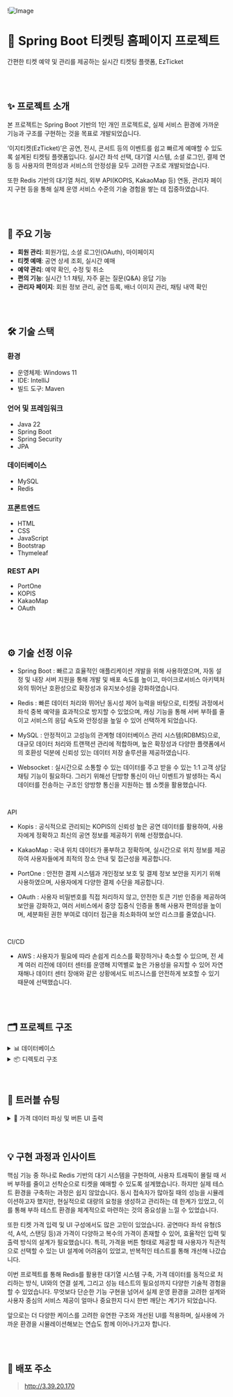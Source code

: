 !![Image](https://github.com/user-attachments/assets/1a793bb5-fd25-4828-9a1f-58605a3f79c9)

# 🎫 **Spring Boot 티켓팅 홈페이지 프로젝트**

간편한 티켓 예약 및 관리를 제공하는 실시간 티켓팅 플랫폼, EzTicket


<br>
<br>

## ✨ 프로젝트 소개

본 프로젝트는 Spring Boot 기반의 1인 개인 프로젝트로,
실제 서비스 환경에 가까운 기능과 구조를 구현하는 것을 목표로 개발되었습니다.

‘이지티켓(EzTicket)’은 공연, 전시, 콘서트 등의 이벤트를 쉽고 빠르게 예매할 수 있도록 설계된 티켓팅 플랫폼입니다.
실시간 좌석 선택, 대기열 시스템, 소셜 로그인, 결제 연동 등
사용자의 편의성과 서비스의 안정성을 모두 고려한 구조로 개발되었습니다.

또한 Redis 기반의 대기열 처리, 외부 API(KOPIS, KakaoMap 등) 연동,
관리자 페이지 구현 등을 통해 실제 운영 서비스 수준의 기술 경험을 쌓는 데 집중하였습니다.



<br>
<br>

## 🚀 주요 기능

- **회원 관리**: 회원가입, 소셜 로그인(OAuth), 마이페이지
- **티켓 예매**: 공연 상세 조회, 실시간 예매
- **예약 관리**: 예약 확인, 수정 및 취소
- **편의 기능**: 실시간 1:1 채팅, 자주 묻는 질문(Q&A) 응답 기능
- **관리자 페이지**: 회원 정보 관리, 공연 등록, 배너 이미지 관리, 채팅 내역 확인

<br>
<br>

## 🛠 기술 스택

### 환경
- 운영체제: Windows 11
- IDE: IntelliJ
- 빌드 도구: Maven

### 언어 및 프레임워크
- Java 22
- Spring Boot
- Spring Security
- JPA

### 데이터베이스
- MySQL
- Redis

### 프론트엔드
- HTML
- CSS
- JavaScript
- Bootstrap
- Thymeleaf

### REST API
- PortOne
- KOPIS
- KakaoMap
- OAuth

<br>
<br>

## ⚙️ 기술 선정 이유
- Spring Boot : 빠르고 효율적인 애플리케이션 개발을 위해 사용하였으며, 자동 설정 및 내장 서버 지원을 통해 개발 및 배포 속도를 높이고, 마이크로서비스 아키텍처와의 뛰어난 호환성으로 확장성과 유지보수성을 강화하였습니다.

- Redis : 빠른 데이터 처리와 뛰어난 동시성 제어 능력을 바탕으로, 티켓팅 과정에서 좌석 중복 예약을 효과적으로 방지할 수 있었으며, 캐싱 기능을 통해 서버 부하를 줄이고 서비스의 응답 속도와 안정성을 높일 수 있어 선택하게 되었습니다. 

- MySQL : 안정적이고 고성능의 관계형 데이터베이스 관리 시스템(RDBMS)으로, 대규모 데이터 처리와 트랜잭션 관리에 적합하며, 높은 확장성과 다양한 플랫폼에서의 호환성 덕분에 신뢰성 있는 데이터 저장 솔루션을 제공하였습니다.

- Websocket : 실시간으로 소통할 수 있는 데이터를 주고 받을 수 있는 1:1 고객 상담 채팅 기능이 필요하다. 그러기 위해선 단방향 통신이 아닌 이벤트가 발생하는 즉시 데이터를 전송하는 구조인 양방향 통신을 지원하는 웹 소켓을 활용했습니다.
<br>

API
- Kopis : 공식적으로 관리되는 KOPIS의 신뢰성 높은 공연 데이터를 활용하여, 사용자에게 정확하고 최신의 공연 정보를 제공하기 위해 선정했습니다.

- KakaoMap : 국내 위치 데이터가 풍부하고 정확하며, 실시간으로 위치 정보를 제공하여 사용자들에게 최적의 장소 안내 및 접근성을 제공합니다.

- PortOne : 안전한 결제 시스템과 개인정보 보호 및 결제 정보 보안을 지키기 위해 사용하였으며, 사용자에게 다양한 결제 수단을 제공합니다.

- OAuth : 사용자 비밀번호를 직접 처리하지 않고, 안전한 토큰 기반 인증을 제공하여 보안을 강화하고, 여러 서비스에서 중앙 집중식 인증을 통해 사용자 편의성을 높이며, 세분화된 권한 부여로 데이터 접근을 최소화하여 보안 리스크를 줄였습니다.
<br>

CI/CD
- AWS : 사용자가 필요에 따라 손쉽게 리소스를 확장하거나 축소할 수 있으며, 전 세계 여러 리전에 데이터 센터를 운영해 지역별로 높은 가용성을 유지할 수 있어 자연 재해나 데이터 센터 장애와 같은 상황에서도 비즈니스를 안전하게 보호할 수 있기 때문에 선택했습니다.

<br>
<br>

## 🗂 프로젝트 구조

<details><summary>📊 데이터베이스
</summary>

![Image](https://github.com/user-attachments/assets/f526250d-9119-4d98-af80-27c73f41b403)
## 


</details>


<details><summary>📦 디렉토리 구조
</summary>

    
```
📂TicketProject
└── 📂Ticket
    ├── 📂src
    │   ├── 📂main
    │   │   ├── 📂java
    │   │   │   └── 📂com.ticket
    │   │   │       ├── TicketApplication.java
    │   │   │       ├── 📂config
    │   │   │       │   ├── AuditConfig.java
    │   │   │       │   ├── AuditorAwareImpl.java
    │   │   │       │   ├── CorsConfig.java
    │   │   │       │   ├── CustomAuthenticationEntryPoint.java
    │   │   │       │   ├── CustomOAuth2UserService.java
    │   │   │       │   ├── MailConfig.java
    │   │   │       │   ├── OAuthAttributes.java
    │   │   │       │   ├── RedisConfig.java
    │   │   │       │   ├── SecurityConfig.java
    │   │   │       │   ├── SecurityUtil.java
    │   │   │       │   ├── WebClientConfig.java
    │   │   │       │   ├── WebMvcConfig.java
    │   │   │       │   └── WebSocketConfig.java
    │   │   │       ├── 📂constant
    │   │   │       │   ├── Genre.java
    │   │   │       │   └── Role.java
    │   │   │       ├── 📂controller
    │   │   │       │   ├── AdminController.java
    │   │   │       │   ├── ChatbotController.java
    │   │   │       │   ├── ChatController.java
    │   │   │       │   ├── ItemController.java
    │   │   │       │   ├── KopisController.java
    │   │   │       │   ├── MainController.java
    │   │   │       │   ├── MemberController.java
    │   │   │       │   ├── PaymentController.java
    │   │   │       │   └── TicketingController.java
    │   │   │       ├── 📂dto
    │   │   │       │   ├── BannerImgDto.java
    │   │   │       │   ├── BannerFormDto.java
    │   │   │       │   ├── ChatNotification.java
    │   │   │       │   ├── ChatRoomDto.java
    │   │   │       │   ├── ItemCrawlDto.java
    │   │   │       │   ├── ItemCrawlSearchDto.java
    │   │   │       │   ├── ItemFormDto.java
    │   │   │       │   ├── ItemImgDto.java
    │   │   │       │   ├── ItemSearchDto.java
    │   │   │       │   ├── KopisDto.java
    │   │   │       │   ├── KopisDtoWrapper.java
    │   │   │       │   ├── MemberDto.java
    │   │   │       │   ├── MemberFormDto.java
    │   │   │       │   ├── MemberSearchDto.java
    │   │   │       │   ├── MemberUpdateFormDto.java
    │   │   │       │   ├── PaymentDto.java
    │   │   │       │   └── SessionUser.java
    │   │   │       ├── 📂entity
    │   │   │       │   ├── BannerImg.java
    │   │   │       │   ├── Banners.java
    │   │   │       │   ├── BaseEntity.java
    │   │   │       │   ├── BaseTimeEntity.java
    │   │   │       │   ├── ChatMessage.java
    │   │   │       │   ├── ChatRoom.java
    │   │   │       │   ├── Item.java
    │   │   │       │   ├── ItemCrawl.java
    │   │   │       │   ├── ItemImg.java
    │   │   │       │   ├── Member.java
    │   │   │       │   └── Payment.java
    │   │   │       ├── 📂exception
    │   │   │       │   └── OutOfStockException.java
    │   │   │       ├── 📂repository
    │   │   │       │   ├── BannerImgRepository.java
    │   │   │       │   ├── BannersRepository.java
    │   │   │       │   ├── ChatMessageRepository.java
    │   │   │       │   ├── ChatRoomRepository.java
    │   │   │       │   ├── ItemCrawlRepository.java
    │   │   │       │   ├── ItemCrawlRepositoryCustom.java
    │   │   │       │   ├── ItemCrawlRepositoryImpl.java
    │   │   │       │   ├── ItemImgRepository.java
    │   │   │       │   ├── ItemRepository.java
    │   │   │       │   ├── ItemRepositoryCustom.java
    │   │   │       │   ├── ItemRepositoryImpl.java
    │   │   │       │   ├── MemberRepository.java
    │   │   │       │   ├── MemberRepositoryCustom.java
    │   │   │       │   ├── MemberRepositoryImpl.java
    │   │   │       │   └── PaymentRepository.java
    │   │   │       └── 📂service
    │   │   │           ├── BannerService.java
    │   │   │           ├── ChatbotService.java
    │   │   │           ├── ChatService.java
    │   │   │           ├── FileService.java
    │   │   │           ├── ItemImgService.java
    │   │   │           ├── ItemService.java
    │   │   │           ├── KopisService.java
    │   │   │           ├── MailService.java
    │   │   │           ├── MemberService.java
    │   │   │           ├── PaymentService.java
    │   │   │           └── TicketingService.java
    │   │   └── 📂resources
    │   │       ├── 📂static
    │   │       │   ├── 📂css
    │   │       │   │   └── layout.css
    │   │       │   ├── 📂img
    │   │       │   │   ├── bannersample.jpg
    │   │       │   │   ├── correction_btn.png
    │   │       │   │   ├── delete_btn.png
    │   │       │   │   └── ezticket.png
    │   │       │   ├── google-logo.png
    │   │       │   ├── kakao-logo.png
    │   │       │   └── naver-logo.png
    │   │       ├── 📂templates
    │   │       │   ├── 📂banner
    │   │       │   │   ├── bannerForm.html
    │   │       │   │   └── bannerList.html
    │   │       │   ├── 📂chat
    │   │       │   │   ├── chatbot.html
    │   │       │   │   ├── chating.html
    │   │       │   │   └── chatlist.html
    │   │       │   ├── 📂fragments
    │   │       │   │   ├── footer.html
    │   │       │   │   └── header.html
    │   │       │   ├── 📂item
    │   │       │   │   ├── crawlDetail.html
    │   │       │   │   ├── itemDetail.html
    │   │       │   │   ├── itemForm.html
    │   │       │   │   └── itemList.html
    │   │       │   ├── 📂layouts
    │   │       │   │   └── layout.html
    │   │       │   ├── 📂members
    │   │       │   │   ├── find-email.html
    │   │       │   │   ├── find-password.html
    │   │       │   │   ├── memberForm.html
    │   │       │   │   ├── memberList.html
    │   │       │   │   ├── memberLoginForm.html
    │   │       │   │   ├── memberMyPage.html
    │   │       │   │   └── reset-password.html
    │   │       │   ├── 📂payment
    │   │       │   │   ├── failure.html
    │   │       │   │   ├── orderList.html
    │   │       │   │   └── success.html
    │   │       │   └── main.html
    │   │       ├── application.properties
    │   │       └── application-oauth.properties
    └── pom.xml
```
</details>

<br>
<br>

## 🐞 트러블 슈팅

<details><summary>🎯 가격 데이터 파싱 및 버튼 UI 출력</summary> <br>

##


## 📌 문제 설명
공연 등록 시 "VIP석 110,000원, R석 90,000원"과 같은 문자열 형태의 가격 데이터를 사용자가 직관적으로 선택할 수 있도록 버튼 형태로 출력해야 했습니다.
하지만 이 문자열을 프론트에서 바로 활용하기에는 가공이 어려웠고, 좌석 유형과 가격 정보를 구조화된 형태로 분리할 필요가 있었습니다.

<br>

## 🔍 문제 발생 경과
처음에는 단순히 문자열을 출력하거나 split()으로 처리하려 했지만,

1. 좌석 타입과 가격을 명확히 구분하기 어려움

2. 문자열 파싱 오류 발생 시 프론트 출력 실패

3. 좌석 유형이 추가될 경우 확장성이 떨어지는 문제 발생

이로 인해 파싱 로직은 백엔드에서 처리하고,
프론트에는 가공된 데이터를 전달하는 방식으로 구조를 전환하게 되었습니다.

<br>


## 🔧 해결 방안 및 코드 설명
🔹 Java – 가격 문자열 파싱 함수 작성
문자열을 서버에서 파싱하여 좌석 타입과 가격을 Map<String, String> 형태로 반환

```
public List<Map<String, String>> parsePriceData(String rawPriceData) {
    List<Map<String, String>> priceList = new ArrayList<>();
    if (rawPriceData == null || rawPriceData.isBlank()) {
        return priceList;
    }
    String[] priceEntries = rawPriceData.split(", ");

    for (String entry : priceEntries) {
        String[] parts = entry.split(" ");
        if (parts.length == 2) {
            Map<String, String> priceMap = new HashMap<>();
            priceMap.put("seatType", parts[0]);
            priceMap.put("price", parts[1]);
            priceList.add(priceMap);
        }
    }
    return priceList;
}
```
🔹 Thymeleaf – 버튼 UI 렌더링
```
<div class="price-button-container">
    <div th:each="entry : ${priceOptions}">
        <button class="price-button"
                th:text="${entry['seatType']} + ' ' + ${entry['price']}"
                th:data-price="${entry['price']}"
                onclick="selectPrice(this)">
        </button>
    </div>
</div>
<p><strong>선택한 가격: </strong><span id="selectedPrice">없음</span></p>
```
🔹 JavaScript – 선택된 가격 표시
```
function selectPrice(button) {
    document.querySelectorAll('.price-button').forEach(btn => btn.classList.remove('selected'));

    button.classList.add('selected');

    let priceText = button.getAttribute("data-price").replace(/,/g, "").replace("원", "");
    let price = parseInt(priceText, 10);

    document.getElementById('selectedPrice').innerText = price.toLocaleString() + '원';
}
```
<br>

## ✅ 결론
- 복잡하게 구성된 가격 문자열을 구조화된 데이터로 변환함으로써, 프론트엔드에서의 UI 구현이 훨씬 단순해졌습니다.

- 좌석 유형 추가나 가격 구조 변경에도 유연하게 대응할 수 있어 확장성과 유지보수성이 높아졌습니다.

- 단순한 파싱 문제가 아니라, 백엔드-프론트 간 데이터 전달 설계의 중요성을 경험할 수 있었던 문제였습니다.


##
</details>


<br>
<br>

## 💡 구현 과정과 인사이트
핵심 기능 중 하나로 Redis 기반의 대기 시스템을 구현하여, 사용자 트래픽이 몰릴 때 서버 부하를 줄이고 선착순으로 티켓을 예매할 수 있도록 설계했습니다. 하지만 실제 테스트 환경을 구축하는 과정은 쉽지 않았습니다.
동시 접속자가 많아질 때의 성능을 시뮬레이션하고자 했지만, 현실적으로 대량의 요청을 생성하고 관리하는 데 한계가 있었고, 이를 통해 부하 테스트 환경을 체계적으로 마련하는 것의 중요성을 느낄 수 있었습니다.

또한 티켓 가격 입력 및 UI 구성에서도 많은 고민이 있었습니다. 공연마다 좌석 유형(S석, A석, 스탠딩 등)과 가격이 다양하고 복수의 가격이 존재할 수 있어, 효율적인 입력 및 출력 방식의 설계가 필요했습니다. 특히, 가격을 버튼 형태로 제공할 때 사용자가 직관적으로 선택할 수 있는 UI 설계에 어려움이 있었고, 반복적인 테스트를 통해 개선해 나갔습니다.

이번 프로젝트를 통해 Redis를 활용한 대기열 시스템 구축, 가격 데이터를 동적으로 처리하는 방식, UI와의 연결 설계, 그리고 성능 테스트의 필요성까지 다양한 기술적 경험을 할 수 있었습니다.
무엇보다 단순한 기능 구현을 넘어서 실제 운영 환경을 고려한 설계와 사용자 중심의 서비스 제공이 얼마나 중요한지 다시 한번 깨닫는 계기가 되었습니다.

앞으로는 더 다양한 케이스를 고려한 유연한 구조와 개선된 UI를 적용하며, 실사용에 가까운 환경을 시뮬레이션해보는 연습도 함께 이어나가고자 합니다.

<br>
<br>

## 🔗 배포 주소

> http://3.39.20.170
